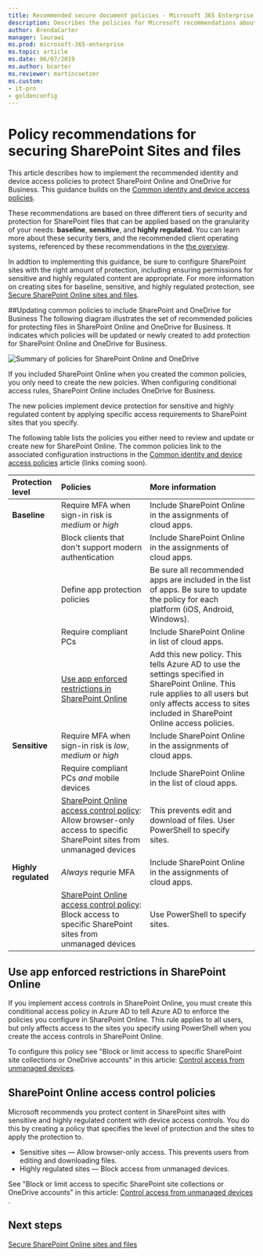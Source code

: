 ```yaml
---
title: Recommended secure document policies - Microsoft 365 Enterprise | Microsoft Docs
description: Describes the policies for Microsoft recommendations about how to secure SharePoint file access.
author: BrendaCarter
manager: laurawi
ms.prod: microsoft-365-enterprise
ms.topic: article
ms.date: 06/07/2019
ms.author: bcarter
ms.reviewer: martincoetzer
ms.custom: 
- it-pro
- goldenconfig
---
```


# Policy recommendations for securing SharePoint Sites and files
This article describes how to implement the recommended identity and device access policies to protect SharePoint Online and OneDrive for Business. This guidance builds on the [Common identity and device access policies](identity-access-policies.md). 


These recommendations are based on three different tiers of security and protection for SharePoint files that can be applied based on the granularity of your needs: **baseline**, **sensitive**, and **highly regulated**. You can learn more about these security tiers, and the recommended client operating systems, referenced by these recommendations in the [the overview](microsoft-365-policies-configurations.md).

In addtion to implementing this guidance, be sure to configure SharePoint sites with the right amount of protection, including ensuring permissions for sensitive and highly regulated content are appropriate. For more information on creating sites for baseline, sensitive, and highly regulated protection, see [Secure SharePoint Online sites and files](https://docs.microsoft.com/en-us/office365/enterprise/secure-sharepoint-online-sites-and-files). 

##Updating common policies to include SharePoint and OneDrive for Business
The following diagram illustrates the set of recommended policies for protecting files in SharePoint Online and OneDrive for Business. It indicates which policies will be updated or newly created to add protection for SharePoint Online and OneDrive for Business.

![Summary of policies for SharePoint Online and OneDrive](../images/identity-access-ruleset-sharepoint.png)

If you included SharePoint Online when you created the common policies, you only need to create the new polcies. When configuring conditional access rules, SharePoint Online includes OneDrive for Business.

The new policies implement device protection for sensitive and highly regulated content by applying specific access requirements to SharePoint sites that you specify. 

 The following table lists the policies you either need to review and update or create new for SharePoint Online. The common policies link to the associated configuration instructions in the [Common identity and device access policies](identity-access-policies.md) article (links coming soon).


|Protection level|Policies|More information|
|:---------------|:-------|:----------------|
|**Baseline**|Require MFA when sign-in risk is *medium* or *high*|Include SharePoint Online in the assignments of cloud apps.|
|        |Block clients that don't support modern authentication|Include SharePoint Online in the assignments of cloud apps.|
|        |Define app protection policies|Be sure all recommended apps are included in the list of apps. Be sure to update the policy for each platform (iOS, Android, Windows).|
|        |Require compliant PCs|Include SharePoint Online in list of cloud apps.|
|        |[Use app enforced restrictions in SharePoint Online](#use-app-enforced-restrictions-in-sharepoint-online)|Add this new policy. This tells Azure AD to use the settings specified in SharePoint Online. This rule applies to all users but only affects access to sites included in SharePoint Online access policies.
|**Sensitive**|Require MFA when sign-in risk is *low*, *medium* or *high*| Include SharePoint Online in the assignments of cloud apps.|
|         |Require compliant PCs *and* mobile devices|Include SharePoint Online in the list of cloud apps.|
||[SharePoint Online access control policy](#sharepoint-online-access-control-policies): Allow browser-only access to specific SharePoint sites from unmanaged devices|This prevents edit and download of files. User PowerShell to specify sites.|
|**Highly regulated**|*Always* requrie MFA|Include SharePoint Online in the assignments of cloud apps. |
||[SharePoint Online access control policy](#use-app-enforced-restrictions-in-sharepoint-online): Block access to specific SharePoint sites from unmanaged devices|Use PowerShell to specify sites.|

## Use app enforced restrictions in SharePoint Online
If you implement access controls in SharePoint Online, you must create this conditional access policy in Azure AD to tell Azure AD to enforce the policies you configure in SharePoint Online. This rule applies to all users, but only affects access to the sites you specify using PowerShell when you create the access controls in SharePoint Online.

To configure this policy see "Block or limit access to specific SharePoint site collections or OneDrive accounts" in this article: [Control access from unmanaged devices](https://support.office.com/en-us/article/Control-access-from-unmanaged-devices-5ae550c4-bd20-4257-847b-5c20fb053622?ui=en-US&rs=en-US&ad=US).


## SharePoint Online access control policies
Microsoft recommends you protect content in SharePoint sites with sensitive and highly regulated content with device access controls. You do this by creating a policy that specifies the level of protection and the sites to apply the protection to. 
- Sensitive sites — Allow browser-only access. This prevents users from editing and downloading files.
- Highly regulated sites — Block access from unmanaged devices.

See "Block or limit access to specific SharePoint site collections or OneDrive accounts" in this article: [Control access from unmanaged devices](https://support.office.com/en-us/article/Control-access-from-unmanaged-devices-5ae550c4-bd20-4257-847b-5c20fb053622?ui=en-US&rs=en-US&ad=US) . 


<!---
##Block access to content from unmanaged devices (SharePoint admin center)
In the case of SharePoint Online, when a conditional access policy is applied to enforce Intune app protection policies, this might not apply to all applications that access SharePoint Online. Some applications, such as Exchange, have access to some SharePoint resources. For example, Exchange allows attaching SharePoint files by default. Conditional access policies applied to SharePoint Online will not restrict this access. 

To ensure baseline protection is applied uniformly, regardless of which service is accessing SharePoint Online and OneDrive for Business, configure access controls directly in SharePoint admin center. We recommend you configure the following:
- Block access from unmanaged devices. This includes devices that aren't compliant or joined to a domain. 
- Block access from app that don't use modern authentication.

See [Control access from unmanaged devices](https://support.office.com/en-us/article/Control-access-from-unmanaged-devices-5ae550c4-bd20-4257-847b-5c20fb053622?ui=en-US&rs=en-US&ad=US).
-->



## Next steps
[Secure SharePoint Online sites and files](https://docs.microsoft.com/en-us/office365/enterprise/secure-sharepoint-online-sites-and-files)
